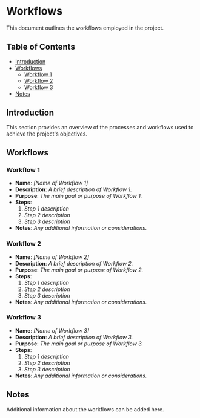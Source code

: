 # Workflows

This document outlines the workflows employed in the project.

## Table of Contents

- [Introduction](#introduction)
- [Workflows](#workflows)
  - [Workflow 1](#workflow-1)
  - [Workflow 2](#workflow-2)
  - [Workflow 3](#workflow-3)
- [Notes](#notes)

## Introduction

This section provides an overview of the processes and workflows used to achieve the project's objectives.

## Workflows

### Workflow 1

- **Name**: *[Name of Workflow 1]*
- **Description**: *A brief description of Workflow 1.*
- **Purpose**: *The main goal or purpose of Workflow 1.*
- **Steps**:
  1. *Step 1 description*
  2. *Step 2 description*
  3. *Step 3 description*
- **Notes**: *Any additional information or considerations.*

### Workflow 2

- **Name**: *[Name of Workflow 2]*
- **Description**: *A brief description of Workflow 2.*
- **Purpose**: *The main goal or purpose of Workflow 2.*
- **Steps**:
  1. *Step 1 description*
  2. *Step 2 description*
  3. *Step 3 description*
- **Notes**: *Any additional information or considerations.*

### Workflow 3

- **Name**: *[Name of Workflow 3]*
- **Description**: *A brief description of Workflow 3.*
- **Purpose**: *The main goal or purpose of Workflow 3.*
- **Steps**:
  1. *Step 1 description*
  2. *Step 2 description*
  3. *Step 3 description*
- **Notes**: *Any additional information or considerations.*

## Notes

Additional information about the workflows can be added here.
